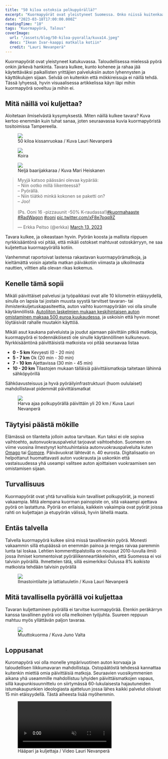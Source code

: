 ```yaml
---
title: "50 kiloa ostoksia polkupyörällä?"
excerpt: "Kuormapyörät ovat yleistyneet Suomessa. Onko niissä kuitenkaan ainesta henkilöauton korvaajaksi?"
date: "2023-03-18T17:00:00.000Z"
readingTime: "10"
tags: "Kuormapyörä, Talous"
coverImage:
  url: "/assets/blog/50-kiloa-pyoralla/kuva14.jpeg"
  desc: "Ikean Ivar-kaappi matkalla kotiin"
  credit: "Lauri Nevanperä"
---
```


Kuormapyörät ovat yleistyneet katukuvassa. Taloudellisessa mielessä pyörä onkin järkevä hankinta. Tavara kulkee, kunto kohenee ja rahaa jää käytettäväksi paikallisten yrittäjien palveluksiin auton lyhennysten ja käyttökulujen sijaan. Selvää on kuitenkin että mökkireissuja ei näillä tehdä. Tässä lyhyessä, hyvin visuaalisessa artikkelissa käyn läpi mihin kuormapyörä soveltuu ja mihin ei.

## Mitä näillä voi kuljettaa?

Aloitetaan ilmiselvästä kysymyksestä. Miten näillä kulkee tavara? Kuva kertoo enemmän kuin tuhat sanaa, joten seuraavassa kuvia kuormapyöristä tositoimissa Tampereella.

<figure>
  <img loading="lazy" src="/assets/blog/50-kiloa-pyoralla/kuva19.jpeg" style=" object-fit: cover;" />
  <figcaption>50 kiloa kissanruokaa / Kuva Lauri Nevanperä</figcaption>
</figure>

<figure>
  <img loading="lazy" src="/assets/blog/50-kiloa-pyoralla/kuva39.jpeg" style=" object-fit: cover;" />
  <figcaption>Koira</figcaption>
</figure>

<figure>
  <img loading="lazy" src="/assets/blog/50-kiloa-pyoralla/kuva37.jpeg" style=" object-fit: cover;" />
  <figcaption>Neljä baarijakkaraa / Kuva Mari Heiskanen</figcaption>
</figure>

<blockquote class="twitter-tweet"><p lang="fi" dir="ltr">Myyjä katsoo päässäni olevaa kypärää:<br>– Niin ootko millä liikenteessä?<br>– Pyörällä.<br>– Niin tiiätkö minkä kokonen se paketti on?<br>– Joo!<br><br>(Ps. Ooni 16 -pizzauunit -50% K-raudassa!)<a href="https://twitter.com/hashtag/kuormahaaste?src=hash&amp;ref_src=twsrc%5Etfw">#kuormahaaste</a> <a href="https://twitter.com/hashtag/RadWagon?src=hash&amp;ref_src=twsrc%5Etfw">#RadWagon</a> <a href="https://twitter.com/hashtag/ooni?src=hash&amp;ref_src=twsrc%5Etfw">#ooni</a> <a href="https://t.co/xF8e7pqq9Z">pic.twitter.com/xF8e7pqq9Z</a></p>&mdash; Erkka Peitso (@erkka) <a href="https://twitter.com/erkka/status/1635247883128823808?ref_src=twsrc%5Etfw">March 13, 2023</a></blockquote> <script async src="https://platform.twitter.com/widgets.js" charset="utf-8"></script>

Tavara kulkee, ja oikeastaan hyvin. Pyörän koosta ja mallista riippuen nyrkkisääntönä voi pitää, että mikäli ostokset mahtuvat ostoskärryyn, ne saa kuljetettua kuormapyörällä kotiin.

Vanhemmat raportoivat lastensa rakastavan kuormapyörämatkoja, ja kieltämättä voisin ajatella matkan päiväkotiin viimasta ja ulkoilmasta nauttien, vilttien alla olevan rikas kokemus.

## Kenelle tämä sopii

Mikäli päivittäiset palvelusi ja työpaikkasi ovat alle 10 kilometrin etäisyydellä, sinulla on lapsia tai jostain muusta syystä tarvitset tavaran- tai ihmistenkuljetuskapasiteettia, auton vaihto kuormapyörään voi olla sinulle käytännöllistä. <a href="https://yle.fi/a/3-10042081" target="_blank">Autoliiton laskelmien mukaan keskihintaisen auton omistaminen maksaa 500 euroa kuukaudessa</a>, ja uskoisin että hyvin monet löytäisivät rahalle muutakin käyttöä.

Mikäli asut kaukana palveluista ja joudut ajamaan päivittäin pitkiä matkoja, kuormapyörä ei todennäköisesti ole sinulle käytännöllinen kulkuneuvo. Nyrkkisääntönä päivittäisistä matkoista voi pitää seuraavaa listaa

- **0 - 5 km** Kevyesti (0 - 20 min)
- **5 - 7 km** Ok (20 min - 30 min)
- **7 - 10 km** Ajettavissa (30 min - 45 min)
- **10 - 20 km** Tilastojen mukaan tälläisiä päivittäismatkoja taitetaan lähinnä sähköpyörillä

Sähköavusteisuus ja hyvä pyöräilyinfrastruktuuri (huom oululaiset) mahdollistavat pidemmät päivittäismatkat

<figure>
  <img loading="lazy" src="/assets/blog/50-kiloa-pyoralla/kuva17.jpeg" style=" object-fit: cover;" />
  <figcaption>Harva ajaa polkupyörällä päivittäin yli 20 km / Kuva Lauri Nevanperä</figcaption>
</figure>

## Täytyisi päästä mökille

Elämässä on tilanteita jolloin autoa tarvitaan. Kun taksi ei ole sopiva vaihtoehto, autonvuokrauspalvelut tarjoavat vaihtoehdon. Suomeen on viime vuosina ilmestynyt kohtuuhintaisia autonvuokrauspalveluita kuten <a href="https://omago.fi/" target="_blank">Omago</a> tai <a href="https://gomore.fi/" target="_blank">Gomore</a>. Päivävuokrat lähtevät n. 40 eurosta. Digitalisaatio on helpottanut huomattavasti auton vuokrausta ja uskonkin että vastaisuudessa yhä useampi valitsee auton ajoittaisen vuokraamisen sen omistamisen sijaan.

## Turvallisuus

Kuormapyörät ovat yhtä turvallisia kuin tavalliset polkupyörät, ja monesti vakaampia. Mitä alempana kuorman painopiste on, sitä vakaampi ajettava pyörä on lastattuna. Pyöriä on erilaisia, kaikkein vakaimpia ovat pyörät joissa rahti on kuljettajan ja etupyörän välissä, hyvin lähellä maata.

## Entäs talvella

Talvella kuormapyörä kulkee siinä missä tavallinenkin pyörä. Monesti vakaammin sillä etupäässä on enemmän painoa ja rengas raivaa paremmin lunta tai loskaa. Lehtien kommenttipalstoilla on noussut 2010-luvulla ilmiö jossa ihmiset kommentoivat pyöräliikenneartikkeleihin, että Suomessa ei voi talvisin pyöräillä. Ihmettelen tätä, sillä esimerkiksi Oulussa 8% _kaikista_ matkoista tehdään talvisin pyörällä

<figure>
  <img loading="lazy" src="/assets/blog/50-kiloa-pyoralla/kuva9.jpeg" style=" object-fit: cover;" />
  <figcaption>Ilmastointilaite ja lattiatuuletin / Kuva Lauri Nevanperä</figcaption>
</figure>

## Mitä tavallisella pyörällä voi kuljettaa

Tavaran kuljettaminen pyörällä ei tarvitse kuormapyörää. Etenkin peräkärryn kanssa tavallinen pyörä voi olla melkoinen työjuhta. Suureen reppuun mahtuu myös yllättävän paljon tavaraa.

<figure>
  <img loading="lazy" src="/assets/blog/50-kiloa-pyoralla/kuva28.jpeg" style=" object-fit: cover;" />
  <figcaption>Muuttokuorma / Kuva Juno Valta</figcaption>
</figure>

## Loppusanat

Kuromapyörä voi olla monelle ympärivuotinen auton korvaaja ja taloudellisen liikkumavaran mahdollistaja. Ostopäätöstä tehdessä kannattaa kuitenkin miettiä omia päivittäisiä matkoja. Seuraavien vuosikymmenien aikana yhä useammille mahdollistuu lyhyiden päivittäismatkojen vapaus, sillä kaupunkisuunnittelu on siirtymässä 60-lukulaisesta hajautuneiden istumakaupunkien ideologiasta ajatteluun jossa lähes kaikki palvelut olisivat 15 min etäisyydellä. Tästä aiheesta lisää myöhemmin.

<figure>
 <video muted autoplay loop playsinline>
  <source src="/assets/blog/50-kiloa-pyoralla/kuva46.mov" type="video/mp4">
</video>
<figcaption>Hääpari ja kuljettaja / Video Lauri Nevanperä</figcaption>
</figure>
